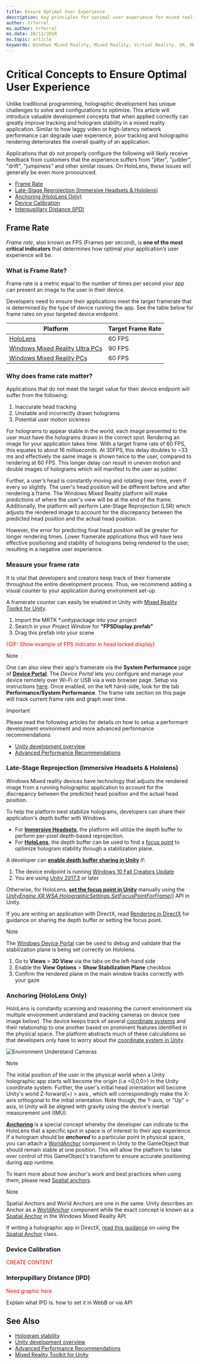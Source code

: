```yaml
---
title: Ensure Optimal User Experience
description: Key principles for optimal user experience for mixed reality apps
author: trferrel
ms.author: trferrel
ms.date: 10/11/2018
ms.topic: article
keywords: Windows Mixed Reality, Mixed Reality, Virtual Reality, VR, MR
---
```


# Critical Concepts to Ensure Optimal User Experience

Unlike traditional programming, holographic development has unique challenges to solve and configurations to optimize. This article will introduce valuable development concepts that when applied correctly can greatly improve tracking and hologram stability in a mixed reality application. Similar to how laggy video or high-latency network performance can degrade user experience, poor tracking and holographic rendering deteriorates the overall quality of an application.

Applications that do not properly configure the following will likely receive feedback from customers that the experience suffers from "jitter", "judder", "drift", "jumpiness" and other similar issues. On HoloLens, these issues will generally be even more pronounced.

- [Frame Rate](#why-does-frame-rate-matter?)
- [Late-Stage Reprojection (Immersive Headsets & Hololens)](#late-stage-reprojection-immersive-headsets--hololens)
- [Anchoring (HoloLens Only)](#anchoring-hololens-only)
- [Device Calibration](#device-calibration)
- [Interpupillary Distance (IPD)](#interpupillary-distance-ipd)

## Frame Rate

*Frame rate*, also known as FPS (Frames per second), is **one of the most critical indicators** that determines how optimal your application’s user experience will be.

### What is Frame Rate?
Frame rate is a metric equal to the number of times per second your app can present an image to the user in their device.

Developers need to ensure their applications meet the target framerate that is determined by the type of device running the app. See the table below for frame rates on your targeted device endpoint.

| Platform | Target Frame Rate |
|----------|-------------------|
| [HoloLens](hololens-hardware-details.md) | 60 FPS |
| [Windows Mixed Reality Ultra PCs](immersive-headset-hardware-details.md) | 90 FPS |
| [Windows Mixed Reality PCs](immersive-headset-hardware-details.md) | 60 FPS |

### Why does frame rate matter?

Applications that do not meet the target value for their device endpoint will suffer from the following:
1) Inaccurate head tracking
2) Unstable and incorrectly drawn holograms
3) Potential user motion sickness

For holograms to appear stable in the world, each image presented to the user must have the holograms drawn in the correct spot. Rendering an image for your application takes time. With a target frame rate of 60 FPS, this equates to about 16 milliseconds. At 30FPS, this delay doubles to ~33 ms and effectively the same image is shown twice to the user, compared to rendering at 60 FPS. This longer delay can result in uneven motion and double images of holograms which will manifest to the user as judder.

Further, a user’s head is constantly moving and rotating over time, even if every so slightly. The user's head position will be different before and after rendering a frame. The Windows Mixed Reality platform will make predictions of where the user's view will be at the end of the frame. Additionally, the platform will perform Late-Stage Reprojection (LSR) which adjusts the rendered image to account for the discrepancy between the predicted head position and the actual head position.

However, the error for predicting final head position will be greater for longer rendering times. Lower framerate applications thus will have less effective positioning and stability of holograms being rendered to the user, resulting in a negative user experience.

### Measure your frame rate
It is vital that developers and creators keep track of their framerate throughout the entire development process. Thus, we recommend adding a visual counter to your application during environment set-up. 

A framerate counter can easily be enabled in Unity with [Mixed Reality Toolkit for Unity](https://github.com/Microsoft/MixedRealityToolkit-Unity). 

1) Import the MRTK *.unitypackage into your project
2) Search in your *Project Window* for **"FPSDisplay.prefab"**
3) Drag this prefab into your scene

<span style="color:red">{GIF: Show example of FPS indicator in head locked display}</span>

>[!NOTE]
> One can also view their app's framerate via the **System Performance** page of **[Device Portal](using-the-windows-device-portal.md)**. The *Device Portal* lets you configure and manage your device remotely over Wi-Fi or USB via a web browser page. Setup via instructions [here](using-the-windows-device-portal.md). Once enabled, on the left hand-side, look for the tab **Performance/System Performance**. The frame rate section on this page will track current frame rate and graph over time.

>[!IMPORTANT]
> Please read the following articles for details on how to setup a performant development environment and more advanced performance recommendations
>
>* [Unity development overview](unity-development-overview.md)
>* [Advanced Performance Recommendations](advanced-performance-recommendations.md)

### Late-Stage Reprojection (Immersive Headsets & Hololens)
Windows Mixed reality devices have technology that adjusts the rendered image from a running holographic application to account for the discrepancy between the predicted head position and the actual head position.

To help the platform best stabilize holograms, developers can share their application's depth buffer with Windows.

- For **[Immersive Headsets](immersive-headset-hardware-details.md)**, the platform will utilize the depth buffer to perform per-pixel depth-based reprojection. 
- For **[HoloLens](hololens-hardware-details.md)**, the depth buffer can be used to find a [focus point](focus-point-in-unity.md) to optimize hologram stability through a stabilization plane. 

A developer can **[enable depth buffer sharing in Unity](camera-in-unity.md#sharing-your-depth-buffers-with-windows)** if:
1) The device endpoint is running [Windows 10 Fall Creators Update](release-notes-october-2017.md)
2) You are using [Unity 2017.3](https://unity3d.com/unity/whats-new/unity-2017.3.0) or later

Otherwise, for HoloLens, **[set the focus point in Unity](focus-point-in-unity.md)** manually using the
*[UnityEngine.XR.WSA.HolographicSettings.SetFocusPointForFrame()](https://docs.unity3d.com/ScriptReference/XR.WSA.HolographicSettings.SetFocusPointForFrame.html)* API in Unity.

If you are writing an application with DirectX, read [Rendering in DirectX](rendering-in-directx.md#set-the-focus-point-for-image-stabilization) for guidance on sharing the depth buffer or setting the focus point.

>[!NOTE]
> The [Windows Device Portal](using-the-windows-device-portal.md) can be used to debug and validate that the stabilization plane is being set correctly on Hololens.
> 1) Go to **Views** > **3D View** via the tabs on the left-hand side
> 2) Enable the **View Options** > **Show Stabilization Plane** checkbox
> 3) Confirm the rendered plane in the main window tracks correctly with your gaze

### Anchoring (HoloLens Only)

HoloLens is constantly scanning and reasoning the current environment via multiple environment understand and tracking cameras on device (see image below). The device keeps track of several [coordinate systems](coordinate-systems.md) and their relationship to one another based on prominent features identified in the physical space. The platform abstracts much of these calculations so that developers only have to worry about the [coordinate system in Unity](coordinate-systems-in-unity.md).

![Environment Understand Cameras](images/sensor-bar-400px.jpg)

>[!NOTE]
> The initial position of the user in the physical world when a Unity holographic app starts will become the origin (i.e <0,0,0\>) in the Unity coordinate system. Further, the user's initial head orientation will become Unity's world Z-forward(+) > axis , which will correspondingly make the X-axis orthogonal to the initial orientation.
> Note though, the Y-axis, or "Up" > axis, in Unity will be aligned with gravity using the device's inertial measurement unit (IMU).

**[Anchoring](spatial-anchors.md)** is a special concept whereby the developer can indicate to the HoloLens that a specific spot in space is of interest to their app experience. If a hologram should be _**anchored**_ to a particular point in physical space, you can attach a [WorldAnchor](https://docs.unity3d.com/2017.4/Documentation/ScriptReference/XR.WSA.WorldAnchor.html) component in Unity to the GameObject that should remain stable at one position. This will allow the platform to take over control of this GameObject's transform to ensure accurate positioning during app runtime.

To learn more about how anchor's work and best practices when using them, please read [Spatial anchors](spatial-anchors.md).

>[!NOTE]
> Spatial Anchors and World Anchors are one in the same. Unity describes an Anchor as a [WorldAnchor](https://docs.unity3d.com/2017.4/Documentation/ScriptReference/XR.WSA.WorldAnchor.html) component while the exact concept is known as a [Spatial Anchor](https://docs.microsoft.com/en-us/uwp/api/windows.perception.spatial.spatialanchor) in the Windows Mixed Reality API. 
> 
> If writing a holographic app in DirectX, [read this guidance](coordinate-systems-in-directx.md#place-holograms-in-the-world-using-spatial-anchors) on using the [Spatial Anchor](https://docs.microsoft.com/en-us/uwp/api/windows.perception.spatial.spatialanchor) class.

### Device Calibration

<span style="color:red"> CREATE CONTENT </span>

### Interpupillary Distance (IPD)

<span style="color:red"> Need graphic here 

Explain what IPD is. how to set it in WebB or via API
</span>

## See Also
- [Hologram stability](hologram-stability.md)
- [Unity development overview](unity-development-overview.md)
- [Advanced Performance Recommendations](advanced-performance-recommendations.md)
- [Mixed Reality Toolkit for Unity](https://github.com/Microsoft/MixedRealityToolkit-Unity)